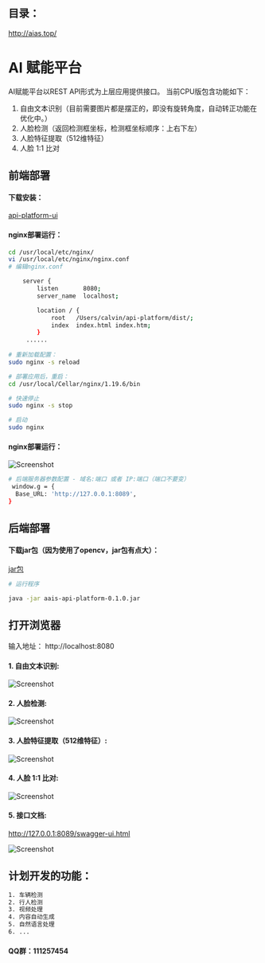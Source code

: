 ## 目录：
http://aias.top/

# AI 赋能平台
AI赋能平台以REST API形式为上层应用提供接口。
当前CPU版包含功能如下：
1. 自由文本识别（目前需要图片都是摆正的，即没有旋转角度，自动转正功能在优化中。）
2. 人脸检测（返回检测框坐标，检测框坐标顺序：上右下左）
3. 人脸特征提取（512维特征）
4. 人脸 1:1 比对

## 前端部署

#### 下载安装：
[api-platform-ui](https://aias-home.oss-cn-beijing.aliyuncs.com/AIAS/ai_platform/dist.zip)

#### nginx部署运行：
```bash
cd /usr/local/etc/nginx/
vi /usr/local/etc/nginx/nginx.conf
# 编辑nginx.conf

    server {
        listen       8080;
        server_name  localhost;

        location / {
            root   /Users/calvin/api-platform/dist/;
            index  index.html index.htm;
        }
     ......
     
# 重新加载配置：
sudo nginx -s reload 

# 部署应用后，重启：
cd /usr/local/Cellar/nginx/1.19.6/bin

# 快速停止
sudo nginx -s stop

# 启动
sudo nginx     
```
#### nginx部署运行：
![Screenshot](https://aias-home.oss-cn-beijing.aliyuncs.com/AIAS/OCR/images/ocr_dist.png)

```bash
# 后端服务器参数配置 - 域名:端口 或者 IP:端口（端口不要变）
 window.g = {
  Base_URL: 'http://127.0.0.1:8089',
}
```

## 后端部署

#### 下载jar包（因为使用了opencv，jar包有点大）：
[jar包](https://aias-home.oss-cn-beijing.aliyuncs.com/jars/aais-api-platform-0.1.0.jar)   
 

```bash
# 运行程序

java -jar aais-api-platform-0.1.0.jar

```

## 打开浏览器

输入地址： http://localhost:8080

#### 1. 自由文本识别:
![Screenshot](https://aias-home.oss-cn-beijing.aliyuncs.com/AIAS/ai_platform/images/ocr.png)

#### 2. 人脸检测:
![Screenshot](https://aias-home.oss-cn-beijing.aliyuncs.com/AIAS/ai_platform/images/face_detect.png)

#### 3. 人脸特征提取（512维特征）:  
![Screenshot](https://aias-home.oss-cn-beijing.aliyuncs.com/AIAS/ai_platform/images/face_feature.png)
  
#### 4. 人脸 1:1 比对:  
![Screenshot](https://aias-home.oss-cn-beijing.aliyuncs.com/AIAS/ai_platform/images/face_comare.png)
  
#### 5. 接口文档:  
http://127.0.0.1:8089/swagger-ui.html
  
![Screenshot](https://aias-home.oss-cn-beijing.aliyuncs.com/AIAS/ai_platform/images/swagger.png)
  
## 计划开发的功能：
```bash
1. 车辆检测
2. 行人检测
3. 视频处理
4. 内容自动生成
5. 自然语言处理
6. ...
```

#### QQ群：111257454

  
